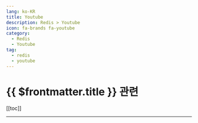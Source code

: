 ```yaml
---
lang: ko-KR
title: Youtube
description: Redis > Youtube
icon: fa-brands fa-youtube
category:
  - Redis 
  - Youtube
tag: 
  - redis
  - youtube
---
```


# {{ $frontmatter.title }} 관련

[[toc]]

---

<MyYouTubeItems jsonName="yu-Talkitonair" /><!-- TalkIT -->
<MyYouTubeItems jsonName="yu-Redisinc" /><!-- Redis -->
<MyYouTubeItems jsonName="yu-anthonygg_" /><!-- Anthony GG -->
<MyYouTubeItems jsonName="yu-ajudmeister" /><!-- Andreas Jud -->

<TagLinks />